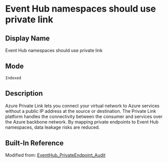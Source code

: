 # Event Hub namespaces should use private link

## Display Name

Event Hub namespaces should use private link

## Mode

`Indexed`

## Description

Azure Private Link lets you connect your virtual network to Azure services without a public IP address at the source or destination. The Private Link platform handles the connectivity between the consumer and services over the Azure backbone network. By mapping private endpoints to Event Hub namespaces, data leakage risks are reduced.

## Built-In Reference

Modified from: [EventHub_PrivateEndpoint_Audit](https://github.com/Azure/azure-policy/blob/master/built-in-policies/policyDefinitions/Event%20Hub/EventHub_PrivateEndpoint_Audit.json)